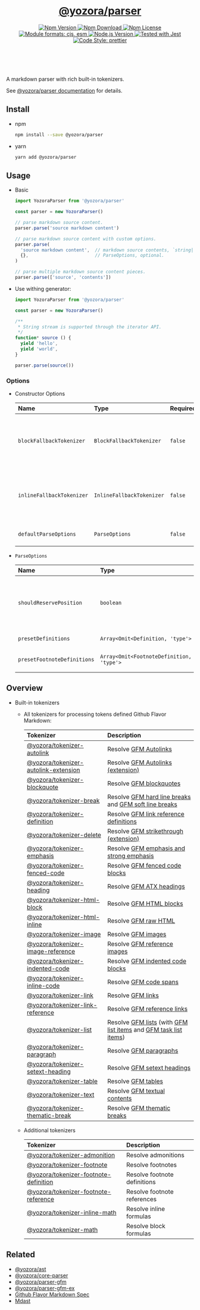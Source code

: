 <!-- :begin use tokenizer/banner -->

<header>
  <h1 align="center">
    <a href="https://github.com/yozorajs/yozora/tree/v2.3.12/packages/parser#readme">@yozora/parser</a>
  </h1>
  <div align="center">
    <a href="https://www.npmjs.com/package/@yozora/parser">
      <img
        alt="Npm Version"
        src="https://img.shields.io/npm/v/@yozora/parser.svg"
      />
    </a>
    <a href="https://www.npmjs.com/package/@yozora/parser">
      <img
        alt="Npm Download"
        src="https://img.shields.io/npm/dm/@yozora/parser.svg"
      />
    </a>
    <a href="https://www.npmjs.com/package/@yozora/parser">
      <img
        alt="Npm License"
        src="https://img.shields.io/npm/l/@yozora/parser.svg"
      />
    </a>
    <a href="#install">
      <img
        alt="Module formats: cjs, esm"
        src="https://img.shields.io/badge/module_formats-cjs%2C%20esm-green.svg"
      />
    </a>
    <a href="https://github.com/nodejs/node">
      <img
        alt="Node.js Version"
        src="https://img.shields.io/node/v/@yozora/parser"
      />
    </a>
    <a href="https://github.com/facebook/jest">
      <img
        alt="Tested with Jest"
        src="https://img.shields.io/badge/tested_with-jest-9c465e.svg"
      />
    </a>
    <a href="https://github.com/prettier/prettier">
      <img
        alt="Code Style: prettier"
        src="https://img.shields.io/badge/code_style-prettier-ff69b4.svg?style=flat-square"
      />
    </a>
  </div>
</header>
<br/>

<!-- :end -->

A markdown parser with rich built-in tokenizers.

See [@yozora/parser documentation][docpage] for details.

<!-- :begin use parser/usage -->

## Install

- npm

  ```bash
  npm install --save @yozora/parser
  ```

- yarn

  ```bash
  yarn add @yozora/parser
  ```

## Usage

- Basic

  ```typescript
  import YozoraParser from '@yozora/parser'

  const parser = new YozoraParser()

  // parse markdown source content.
  parser.parse('source markdown content')

  // parse markdown source content with custom options.
  parser.parse(
    'source markdown content',  // markdown source contents, `string|Iterable<string>`
    {},                         // ParseOptions, optional.
  )

  // parse multiple markdown source content pieces.
  parser.parse(['source', 'contents'])
  ```

- Use withing generator:

  ```typescript
  import YozoraParser from '@yozora/parser'

  const parser = new YozoraParser()

  /**
   * String stream is supported through the iterator API.
   */
  function* source () {
    yield 'hello',
    yield 'world',
  }

  parser.parse(source())
  ```

### Options

- Constructor Options

  | Name                      | Type                      | Required | Description                                             |
  | :------------------------ | :------------------------ | :------- | :------------------------------------------------------ |
  | `blockFallbackTokenizer`  | `BlockFallbackTokenizer`  | `false`  | Fallback tokenizer on processing block structure phase  |
  | `inlineFallbackTokenizer` | `InlineFallbackTokenizer` | `false`  | Fallback tokenizer on processing inline structure phase |
  | `defaultParseOptions`     | `ParseOptions`            | `false`  | Default options for `parse()`                           |

- `ParseOptions`

  | Name                        | Type                                     | Required | Description                                                          |
  | :-------------------------- | :--------------------------------------- | :------- | :------------------------------------------------------------------- |
  | `shouldReservePosition`     | `boolean`                                | `false`  | Whether it is necessary to reserve the position in the Node produced |
  | `presetDefinitions`         | `Array<Omit<Definition, 'type'>`         | `false`  | Preset definitions                                                   |
  | `presetFootnoteDefinitions` | `Array<Omit<FootnoteDefinition, 'type'>` | `false`  | Preset footnote definition                                           |

<!-- :end -->

## Overview

- Built-in tokenizers

  - All tokenizers for processing tokens defined Github Flavor Markdown:

    | Tokenizer                                | Description                                                                                                        |
    | :--------------------------------------- | :----------------------------------------------------------------------------------------------------------------- |
    | [@yozora/tokenizer-autolink][]           | Resolve [GFM Autolinks][gfm-autolink]                                                                              |
    | [@yozora/tokenizer-autolink-extension][] | Resolve [GFM Autolinks (extension)][gfm-autolink-extension]                                                        |
    | [@yozora/tokenizer-blockquote][]         | Resolve [GFM blockquotes][gfm-blockquote]                                                                          |
    | [@yozora/tokenizer-break][]              | Resolve [GFM hard line breaks][gfm-hard-line-break] and [GFM soft line breaks][gfm-soft-line-break]                |
    | [@yozora/tokenizer-definition][]         | Resolve [GFM link reference definitions][gfm-link-reference]                                                       |
    | [@yozora/tokenizer-delete][]             | Resolve [GFM strikethrough (extension)][gfm-delete]                                                                |
    | [@yozora/tokenizer-emphasis][]           | Resolve [GFM emphasis and strong emphasis][gfm-emphasis]                                                           |
    | [@yozora/tokenizer-fenced-code][]        | Resolve [GFM fenced code blocks][gfm-fenced-code]                                                                  |
    | [@yozora/tokenizer-heading][]            | Resolve [GFM ATX headings][gfm-atx-heading]                                                                        |
    | [@yozora/tokenizer-html-block][]         | Resolve [GFM HTML blocks][gfm-html-block]                                                                          |
    | [@yozora/tokenizer-html-inline][]        | Resolve [GFM raw HTML][gfm-html-inline]                                                                            |
    | [@yozora/tokenizer-image][]              | Resolve [GFM images][gfm-image]                                                                                    |
    | [@yozora/tokenizer-image-reference][]    | Resolve [GFM reference images][gfm-image-reference]                                                                |
    | [@yozora/tokenizer-indented-code][]      | Resolve [GFM indented code blocks][gfm-indented-code]                                                              |
    | [@yozora/tokenizer-inline-code][]        | Resolve [GFM code spans][gfm-inline-code]                                                                          |
    | [@yozora/tokenizer-link][]               | Resolve [GFM links][gfm-link]                                                                                      |
    | [@yozora/tokenizer-link-reference][]     | Resolve [GFM reference links][gfm-link-reference]                                                                  |
    | [@yozora/tokenizer-list][]               | Resolve [GFM lists][gfm-list] (with [GFM list items][gfm-list-item] and [GFM task list items][gfm-list-task-item]) |
    | [@yozora/tokenizer-paragraph][]          | Resolve [GFM paragraphs][gfm-paragraph]                                                                            |
    | [@yozora/tokenizer-setext-heading][]     | Resolve [GFM setext headings][gfm-setext-heading]                                                                  |
    | [@yozora/tokenizer-table][]              | Resolve [GFM tables][gfm-table]                                                                                    |
    | [@yozora/tokenizer-text][]               | Resolve [GFM textual contents][gfm-text]                                                                           |
    | [@yozora/tokenizer-thematic-break][]     | Resolve [GFM thematic breaks][gfm-thematic-break]                                                                  |

  * Additional tokenizers

    | Tokenizer                                 | Description                  |
    | :---------------------------------------- | :--------------------------- |
    | [@yozora/tokenizer-admonition][]          | Resolve admonitions          |
    | [@yozora/tokenizer-footnote][]            | Resolve footnotes            |
    | [@yozora/tokenizer-footnote-definition][] | Resolve footnote definitions |
    | [@yozora/tokenizer-footnote-reference][]  | Resolve footnote references  |
    | [@yozora/tokenizer-inline-math][]         | Resolve inline formulas      |
    | [@yozora/tokenizer-math][]                | Resolve block formulas       |

## Related

- [@yozora/ast][]
- [@yozora/core-parser][]
- [@yozora/parser-gfm][]
- [@yozora/parser-gfm-ex][]
- [Github Flavor Markdown Spec][gfm-spec]
- [Mdast][mdast-homepage]

<!-- :begin use tokenizer/definitions -->

[live-examples]: https://yozora.guanghechen.com/docs/package/parser#live-examples
[docpage]: https://yozora.guanghechen.com/docs/package/parser
[homepage]: https://github.com/yozorajs/yozora/tree/v2.3.12/packages/parser#readme
[gfm-spec]: https://github.github.com/gfm
[mdast-homepage]: https://github.com/syntax-tree/mdast
[@yozora/ast]: https://github.com/yozorajs/yozora/tree/v2.3.12/packages/ast#readme
[@yozora/ast-util]: https://github.com/yozorajs/yozora/tree/v2.3.12/packages/ast-util#readme
[@yozora/character]: https://github.com/yozorajs/yozora/tree/v2.3.12/packages/character#readme
[@yozora/eslint-config]:
  https://github.com/yozorajs/yozora/tree/release-2.x.x/packages/eslint-config#readme
[@yozora/core-parser]: https://github.com/yozorajs/yozora/tree/v2.3.12/packages/core-parser#readme
[@yozora/core-tokenizer]:
  https://github.com/yozorajs/yozora/tree/v2.3.12/packages/core-tokenizer#readme
[@yozora/invariant]: https://github.com/yozorajs/yozora/tree/v2.3.12/packages/invariant#readme
[@yozora/jest-for-tokenizer]:
  https://github.com/yozorajs/yozora/tree/release-2.x.x/packages/jest-for-tokenizer#readme
[@yozora/parser]: https://github.com/yozorajs/yozora/tree/v2.3.12/packages/parser#readme
[@yozora/parser-gfm]: https://github.com/yozorajs/yozora/tree/v2.3.12/packages/parser-gfm#readme
[@yozora/parser-gfm-ex]:
  https://github.com/yozorajs/yozora/tree/v2.3.12/packages/parser-gfm-ex#readme
[@yozora/template-tokenizer]:
  https://github.com/yozorajs/yozora/tree/release-2.x.x/packages/template-tokenizer#readme
[@yozora/tokenizer-admonition]:
  https://github.com/yozorajs/yozora/tree/v2.3.12/tokenizers/admonition#readme
[@yozora/tokenizer-autolink]:
  https://github.com/yozorajs/yozora/tree/v2.3.12/tokenizers/autolink#readme
[@yozora/tokenizer-autolink-extension]:
  https://github.com/yozorajs/yozora/tree/v2.3.12/tokenizers/autolink-extension#readme
[@yozora/tokenizer-blockquote]:
  https://github.com/yozorajs/yozora/tree/v2.3.12/tokenizers/blockquote#readme
[@yozora/tokenizer-break]: https://github.com/yozorajs/yozora/tree/v2.3.12/tokenizers/break#readme
[@yozora/tokenizer-definition]:
  https://github.com/yozorajs/yozora/tree/v2.3.12/tokenizers/definition#readme
[@yozora/tokenizer-delete]: https://github.com/yozorajs/yozora/tree/v2.3.12/tokenizers/delete#readme
[@yozora/tokenizer-ecma-import]:
  https://github.com/yozorajs/yozora/tree/v2.3.12/tokenizers/ecma-import#readme
[@yozora/tokenizer-emphasis]:
  https://github.com/yozorajs/yozora/tree/v2.3.12/tokenizers/emphasis#readme
[@yozora/tokenizer-fenced-block]:
  https://github.com/yozorajs/yozora/tree/v2.3.12/tokenizers/fenced-block#readme
[@yozora/tokenizer-fenced-code]:
  https://github.com/yozorajs/yozora/tree/v2.3.12/tokenizers/fenced-code#readme
[@yozora/tokenizer-footnote]:
  https://github.com/yozorajs/yozora/tree/v2.3.12/tokenizers/footnote#readme
[@yozora/tokenizer-footnote-definition]:
  https://github.com/yozorajs/yozora/tree/v2.3.12/tokenizers/footnote-definition#readme
[@yozora/tokenizer-footnote-reference]:
  https://github.com/yozorajs/yozora/tree/v2.3.12/tokenizers/footnote-reference#readme
[@yozora/tokenizer-heading]:
  https://github.com/yozorajs/yozora/tree/v2.3.12/tokenizers/heading#readme
[@yozora/tokenizer-html-block]:
  https://github.com/yozorajs/yozora/tree/v2.3.12/tokenizers/html-block#readme
[@yozora/tokenizer-html-inline]:
  https://github.com/yozorajs/yozora/tree/v2.3.12/tokenizers/html-inline#readme
[@yozora/tokenizer-image]: https://github.com/yozorajs/yozora/tree/v2.3.12/tokenizers/image#readme
[@yozora/tokenizer-image-reference]:
  https://github.com/yozorajs/yozora/tree/v2.3.12/tokenizers/image-reference#readme
[@yozora/tokenizer-indented-code]:
  https://github.com/yozorajs/yozora/tree/v2.3.12/tokenizers/indented-code#readme
[@yozora/tokenizer-inline-code]:
  https://github.com/yozorajs/yozora/tree/v2.3.12/tokenizers/inline-code#readme
[@yozora/tokenizer-inline-math]:
  https://github.com/yozorajs/yozora/tree/v2.3.12/tokenizers/inline-math#readme
[@yozora/tokenizer-link]: https://github.com/yozorajs/yozora/tree/v2.3.12/tokenizers/link#readme
[@yozora/tokenizer-link-reference]:
  https://github.com/yozorajs/yozora/tree/v2.3.12/tokenizers/link-reference#readme
[@yozora/tokenizer-list]: https://github.com/yozorajs/yozora/tree/v2.3.12/tokenizers/list#readme
[@yozora/tokenizer-math]: https://github.com/yozorajs/yozora/tree/v2.3.12/tokenizers/math#readme
[@yozora/tokenizer-paragraph]:
  https://github.com/yozorajs/yozora/tree/v2.3.12/tokenizers/paragraph#readme
[@yozora/tokenizer-setext-heading]:
  https://github.com/yozorajs/yozora/tree/v2.3.12/tokenizers/setext-heading#readme
[@yozora/tokenizer-table]: https://github.com/yozorajs/yozora/tree/v2.3.12/tokenizers/table#readme
[@yozora/tokenizer-text]: https://github.com/yozorajs/yozora/tree/v2.3.12/tokenizers/text#readme
[@yozora/tokenizer-thematic-break]:
  https://github.com/yozorajs/yozora/tree/v2.3.12/tokenizers/thematic-break#readme
[@yozora/react-admonition]:
  https://github.com/yozorajs/yozora-react/tree/main/packages/admonition#readme
[@yozora/react-blockquote]:
  https://github.com/yozorajs/yozora-react/tree/main/packages/blockquote#readme
[@yozora/react-break]: https://github.com/yozorajs/yozora-react/tree/main/packages/break#readme
[@yozora/react-delete]: https://github.com/yozorajs/yozora-react/tree/main/packages/delete#readme
[@yozora/react-emphasis]:
  https://github.com/yozorajs/yozora-react/tree/main/packages/emphasis#readme
[@yozora/react-code]: https://github.com/yozorajs/yozora-react/tree/main/packages/code#readme
[@yozora/react-code-live]:
  https://github.com/yozorajs/yozora-react/tree/main/packages/code-live#readme
[@yozora/react-footnote-definitions]:
  https://github.com/yozorajs/yozora-react/tree/main/packages/footnote-definitions#readme
[@yozora/react-footnote-reference]:
  https://github.com/yozorajs/yozora-react/tree/main/packages/footnote-reference#readme
[@yozora/react-heading]: https://github.com/yozorajs/yozora-react/tree/main/packages/heading#readme
[@yozora/react-image]: https://github.com/yozorajs/yozora-react/tree/main/packages/image#readme
[@yozora/react-inline-code]:
  https://github.com/yozorajs/yozora-react/tree/main/packages/inline-code#readme
[@yozora/react-inline-math]:
  https://github.com/yozorajs/yozora-react/tree/main/packages/inline-math#readme
[@yozora/react-link]: https://github.com/yozorajs/yozora-react/tree/main/packages/link#readme
[@yozora/react-list]: https://github.com/yozorajs/yozora-react/tree/main/packages/list#readme
[@yozora/react-list-item]:
  https://github.com/yozorajs/yozora-react/tree/main/packages/list-item#readme
[@yozora/react-markdown]:
  https://github.com/yozorajs/yozora-react/tree/main/packages/markdown#readme
[@yozora/react-math]: https://github.com/yozorajs/yozora-react/tree/main/packages/math#readme
[@yozora/react-paragraph]:
  https://github.com/yozorajs/yozora-react/tree/main/packages/paragraph#readme
[@yozora/react-strong]: https://github.com/yozorajs/yozora-react/tree/main/packages/strong#readme
[@yozora/react-table]: https://github.com/yozorajs/yozora-react/tree/main/packages/table#readme
[@yozora/react-text]: https://github.com/yozorajs/yozora-react/tree/main/packages/text#readme
[@yozora/react-thematic-break]:
  https://github.com/yozorajs/yozora-react/tree/main/packages/thematic-break#readme
[doc-live-examples/gfm]: https://yozora.guanghechen.com/docs/example/gfm
[doc-@yozora/ast]: https://yozora.guanghechen.com/docs/package/ast
[doc-@yozora/ast-util]: https://yozora.guanghechen.com/docs/package/ast-util
[doc-@yozora/core-parser]: https://yozora.guanghechen.com/docs/package/core-parser
[doc-@yozora/core-tokenizer]: https://yozora.guanghechen.com/docs/package/core-tokenizer
[doc-@yozora/parser]: https://yozora.guanghechen.com/docs/package/parser
[doc-@yozora/parser-gfm]: https://yozora.guanghechen.com/docs/package/parser-gfm
[doc-@yozora/parser-gfm-ex]: https://yozora.guanghechen.com/docs/package/parser-gfm-ex
[doc-@yozora/tokenizer-admonition]: https://yozora.guanghechen.com/docs/package/tokenizer-admonition
[doc-@yozora/tokenizer-autolink]: https://yozora.guanghechen.com/docs/package/tokenizer-autolink
[doc-@yozora/tokenizer-autolink-extension]:
  https://yozora.guanghechen.com/docs/package/tokenizer-autolink-extension
[doc-@yozora/tokenizer-blockquote]: https://yozora.guanghechen.com/docs/package/tokenizer-blockquote
[doc-@yozora/tokenizer-break]: https://yozora.guanghechen.com/docs/package/tokenizer-break
[doc-@yozora/tokenizer-delete]: https://yozora.guanghechen.com/docs/package/tokenizer-delete
[doc-@yozora/tokenizer-emphasis]: https://yozora.guanghechen.com/docs/package/tokenizer-emphasis
[doc-@yozora/tokenizer-fenced-code]:
  https://yozora.guanghechen.com/docs/package/tokenizer-fenced-code
[doc-@yozora/tokenizer-heading]: https://yozora.guanghechen.com/docs/package/tokenizer-heading
[doc-@yozora/tokenizer-html-block]: https://yozora.guanghechen.com/docs/package/tokenizer-html-block
[doc-@yozora/tokenizer-html-inline]:
  https://yozora.guanghechen.com/docs/package/tokenizer-html-inline
[doc-@yozora/tokenizer-image]: https://yozora.guanghechen.com/docs/package/tokenizer-image
[doc-@yozora/tokenizer-image-reference]:
  https://yozora.guanghechen.com/docs/package/tokenizer-image-reference
[doc-@yozora/tokenizer-indented-code]:
  https://yozora.guanghechen.com/docs/package/tokenizer-indented-code
[doc-@yozora/tokenizer-inline-code]:
  https://yozora.guanghechen.com/docs/package/tokenizer-inline-code
[doc-@yozora/tokenizer-inline-math]:
  https://yozora.guanghechen.com/docs/package/tokenizer-inline-math
[doc-@yozora/tokenizer-link]: https://yozora.guanghechen.com/docs/package/tokenizer-link
[doc-@yozora/tokenizer-definition]: https://yozora.guanghechen.com/docs/package/tokenizer-definition
[doc-@yozora/tokenizer-link-reference]:
  https://yozora.guanghechen.com/docs/package/tokenizer-link-reference
[doc-@yozora/tokenizer-list]: https://yozora.guanghechen.com/docs/package/tokenizer-list
[doc-@yozora/tokenizer-math]: https://yozora.guanghechen.com/docs/package/tokenizer-math
[doc-@yozora/tokenizer-paragraph]: https://yozora.guanghechen.com/docs/package/tokenizer-paragraph
[doc-@yozora/tokenizer-setext-heading]:
  https://yozora.guanghechen.com/docs/package/tokenizer-setext-heading
[doc-@yozora/tokenizer-table]: https://yozora.guanghechen.com/docs/package/tokenizer-table
[doc-@yozora/tokenizer-text]: https://yozora.guanghechen.com/docs/package/tokenizer-text
[doc-@yozora/tokenizer-thematic-break]:
  https://yozora.guanghechen.com/docs/package/tokenizer-thematic-break
[doc-@yozora/jest-for-tokenizer]: https://yozora.guanghechen.com/docs/package/jest-for-tokenizer
[doc-@yozora/parser-gfm]: https://yozora.guanghechen.com/docs/package/parser-gfm
[gfm-atx-heading]: https://github.github.com/gfm/#atx-heading
[gfm-autolink]: https://github.github.com/gfm/#autolinks
[gfm-autolink-extension]: https://github.github.com/gfm/#autolinks-extension-
[gfm-blockquote]: https://github.github.com/gfm/#block-quotes
[gfm-bullet-list]: https://github.github.com/gfm/#bullet-list
[gfm-delete]: https://github.github.com/gfm/#strikethrough-extension-
[gfm-emphasis]: https://github.github.com/gfm/#can-open-emphasis
[gfm-fenced-code]: https://github.github.com/gfm/#fenced-code-block
[gfm-hard-line-break]: https://github.github.com/gfm/#hard-line-break
[gfm-html-block]: https://github.github.com/gfm/#html-block
[gfm-html-inline]: https://github.github.com/gfm/#raw-html
[gfm-image]: https://github.github.com/gfm/#images
[gfm-image-reference]: https://github.github.com/gfm/#example-590
[gfm-indented-code]: https://github.github.com/gfm/#indented-code-block
[gfm-inline-code]: https://github.github.com/gfm/#code-span
[gfm-link]: https://github.github.com/gfm/#inline-link
[gfm-definition]: https://github.github.com/gfm/#link-reference-definition
[gfm-link-reference]: https://github.github.com/gfm/#reference-link
[gfm-list]: https://github.github.com/gfm/#lists
[gfm-list-item]: https://github.github.com/gfm/#list-items
[gfm-list-task-item]: https://github.github.com/gfm/#task-list-items-extension-
[gfm-paragraph]: https://github.github.com/gfm/#paragraph
[gfm-setext-heading]: https://github.github.com/gfm/#setext-heading
[gfm-soft-line-break]: https://github.github.com/gfm/#soft-line-breaks
[gfm-strong]: https://github.github.com/gfm/#can-open-strong-emphasis
[gfm-tab]: https://github.github.com/gfm/#tabs
[gfm-table]: https://github.github.com/gfm/#table
[gfm-text]: https://github.github.com/gfm/#soft-line-breaks
[gfm-thematic-break]: https://github.github.com/gfm/#thematic-break

<!-- :end -->
